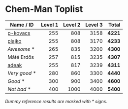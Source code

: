 # Chem-Man Toplist

| Name / ID                                     | Level 1 | Level 2 | Level 3 |    Total |
|-----------------------------------------------|--------:|--------:|--------:|---------:|
| [p-kovacs](https://github.com/p-kovacs)       |     255 |     808 |    3158 | **4221** |
| [plajko](https://github.com/plajko)           |     255 |     808 |    3170 | **4233** |
| _Awesome_ *                                   |     265 |     835 |    3200 | **4300** |
| Máté Erdős                                    |     257 |     815 |    3235 | **4307** |
| [adeak](https://github.com/adeak/)            |     255 |     817 |    3239 | **4311** |
| _Very good_ *                                 |     280 |     860 |    3300 | **4440** |
| _Good_ *                                      |     300 |     900 |    3400 | **4600** |
| _Not bad_ *                                   |     400 |    1000 |    4000 | **5400** |

_Dummy reference results are marked with * signs._
